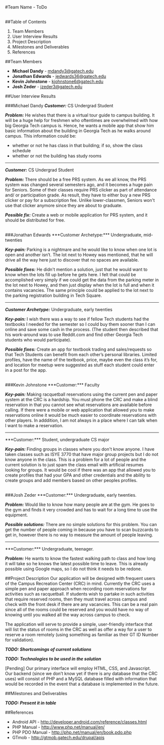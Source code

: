 #Team Name - ToDo

<br/>
##Table of Contents

1. Team Members
2. User Interview Results
3. Project Description 
4. Milestones and Deliverables
5. References

##Team Members

* **Michael Dandy** - mdandy3@gatech.edu
* **Jonathan Edwards** - jedwards36@gatech.edu
* **Kevin Johnstone** - kjohnstone6@gatech.edu
* **Josh Zeder** - jzeder3@gatech.edu


##User Interview Results

###Michael Dandy
***Customer:*** CS Undergrad Student

***Problem:*** He wishes that there is a virtual tour guide to campus building.
It will be a huge help for freshmen who oftentimes are overwhelmed with how
big Georgia Tech campus is. Hence, he wants a mobile app that show him basic 
information about the building in Georgia Tech as he walks around campus. This 
information could be: 
* whether or not he has class in that building; if so, show the class schedule
* whether or not the building has study rooms

<hr />

***Customer:*** CS Undergrad Student

***Problem:*** There should be a free PRS system. As we all know, the PRS system
was changed  several semesters ago, and it becomes a huge pain for Seniors. Some 
of their classes require PRS clicker as part of attendance  and/ or participation 
grade. As result, they have to either buy a new PRS clicker or pay for a 
subscription fee. Unlike lower-classmen, Seniors won't use that clicker anymore 
since they are about to graduate.

***Possible fix:*** Create a web or mobile application for PRS system, and it
should be distributed for free.

<br />
###Jonathan Edwards
***Customer Archetype:*** Undergraduate, mid-twenties

***Key-pain:*** Parking is a nightmare and he would like to know when one lot is 
open and another isn’t. The lot next to Howey was mentioned, that he will 
drive all the way here just to discover that no spaces are available.

***Possible fixes:*** He didn't mention a solution, just that he would want to 
know when the lots fill up before he gets here. I felt that could be 
accomplished very simply if we could get the data from the parking meter in 
the lot next to Howey, and then just display when the lot is full and when 
it contains vacancies. The same principle could be applied to the lot next 
to the parking registration building in Tech Square.

<hr />

***Customer Archetype:*** Undergraduate, early twenties

***Key-pain:*** I wish there was a way to see if fellow Tech students had the 
textbooks I needed for the semester so I could buy them sooner than I can 
online and save some cash in the process. (The student then described that 
his work-around was to use Reddit.com and find other Georgia Tech students 
who would participate).

***Possible fixes:*** Create an app for textbook trading and sales/requests so 
that Tech Students can benefit from each other’s personal libraries. Limited 
profiles, have the name of the textbook, price, maybe even the class it’s 
for, and location for meetup were suggested as stuff each student could 
enter in a post for the app.

<br />
###Kevin Johnstone
***Customer:*** Faculty


***Key-pain:*** Making racquetball reservations using the current pen and paper 
system at the CRC is a hardship. You must phone the CRC and make a blind 
reservation in that you cannot see what reservations are available before 
calling. If there were a mobile or web application that allowed you to make 
reservations online it would be much easier to coordinate reservations with
other players. In adddition, I am not always in a place where I can talk when I want to make a reservation.

<hr />
***Customer:*** Student, undergraduate CS major

***Key-pain:*** Finding groups in classes where you don't know anyone. I have 
taken classes such as ISYE 3770 that have major group projects but I do not 
know anyone in the class. This is a problem for a lot of people and the current 
solution is to just spam the class email with artificial resumes looking for 
groups. It would be cool if there was an app that allowed you to create profiles 
that had your GPA and other credentials and the ability to create groups and add 
members based on other peoples profiles.

<br />
###Josh Zeder
***Customer:*** Undergraduate, early twenties.

***Problem:*** Would like to know how many people are at the gym. He goes to the 
gym and finds it very crowded and has to wait for a long time to use the 
equipment. 

***Possible solutions:*** There are no simple solutions for this problem. You 
can get the number of people coming in because you have to scan buzzcards to get 
in, however there is no way to measure the amount of people leaving.

<hr />
***Customer:*** Undergraduate, teenager.

***Problem:*** He wants to know the fastest walking path to class and how long 
it will take so he knows the latest possible time to leave. This is already 
possible using Google maps, so I do not think it needs to be redone.


##Project Description
Our application will be designed with frequent users of the Campus 
Recreation Center (CRC) in mind. Currently the CRC uses a simple pen and 
paper approach when recording room reservations for activities such as 
racquetball. If students wish to partake in such activities that require 
reserved rooms, then they must travel across campus and check with the front 
desk if there are any vacancies. This can be a real pain since all of the 
rooms could be reserved and you would have no way of knowing until you 
walked all the way across campus to check.

The application will serve to provide a simple, user-friendly interface that 
will list the status of rooms in the CRC as well as offer a way for a user 
to reserve a room remotely (using something as familiar as their GT ID 
Number for validation).

***TODO: Shortcomings of current solutions***

***TODO: Technologies to be used in the solution***

[Pending] Our primary interface will employ HTML, CSS, and Javascript. Our 
backend (since we don’t know yet if there is any database that the CRC uses) 
will consist of PHP and a MySQL database filled with information that would 
be recorded in the event that a database is implemented in the future.


##Milestones and Deliverables

***TODO: Present it in table***


##References

* Android API - <http://developer.android.com/reference/classes.html>
* PHP Manual - <http://www.php.net/manual/en/> 
* PHP PDO Manual - <http://php.net/manual/en/book.pdo.php>
* GTmob - <http://gtmob.gatech.edu/drupal/apis>